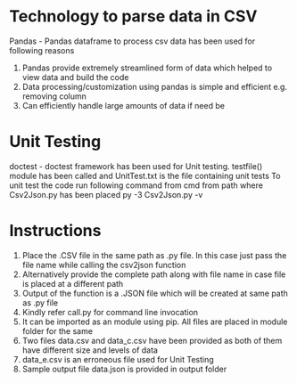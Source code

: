 Technology to parse data in CSV
======================================
Pandas - Pandas dataframe to process csv data has been used for following reasons
1. Pandas provide extremely streamlined form of data which helped to view data and build the code
2. Data processing/customization using pandas is simple and efficient e.g. removing column
3. Can efficiently handle large amounts of data if need be


Unit Testing
======================================
doctest - doctest framework has been used for Unit testing.
testfile() module has been called and UnitTest.txt is the file containing unit tests
To unit test the code run following command from cmd from path where Csv2Json.py has been placed
py -3 Csv2Json.py -v


Instructions
======================================
1. Place the .CSV file in the same path as .py file. In this case just pass the file name while calling the csv2json function
2. Alternatively provide the complete path along with file name in case file is placed at a different path 
3. Output of the function is a .JSON file which will be created at same path as .py file
4. Kindly refer call.py for command line invocation
5. It can be imported as an module using pip. All files are placed in module folder for the same
6. Two files data.csv and data_c.csv have been provided as both of them have different size and levels of data
7. data_e.csv is an erroneous file used for Unit Testing
8. Sample output file data.json is provided in output folder
